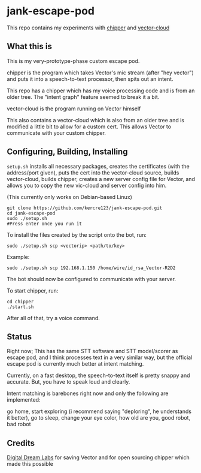 # jank-escape-pod

This repo contains my experiments with [chipper](https://github.com/digital-dream-labs/chipper) and [vector-cloud](https://github.com/digital-dream-labs/vector-cloud)

## What this is

This is my very-prototype-phase custom escape pod.

chipper is the program which takes Vector's mic stream (after "hey vector") and puts it into a speech-to-text processor, then spits out an intent.

This repo has a chipper which has my voice processing code and is from an older tree. The "intent graph" feature seemed to break it a bit.

vector-cloud is the program running on Vector himself 

This also contains a vector-cloud which is also from an older tree and is modified a little bit to allow for a custom cert. This allows Vector to communicate with your custom chipper.

## Configuring, Building, Installing

`setup.sh` installs all necessary packages, creates the certificates (with the address/port given), puts the cert into the vector-cloud source, builds vector-cloud, builds chipper, creates a new server config file for Vector, and allows you to copy the new vic-cloud and server config into him.

(This currently only works on Debian-based Linux)

```
git clone https://github.com/kercre123/jank-escape-pod.git
cd jank-escape-pod
sudo ./setup.sh
#Press enter once you run it
```

To install the files created by the script onto the bot, run:

`sudo ./setup.sh scp <vectorip> <path/to/key>`

Example:

`sudo ./setup.sh scp 192.168.1.150 /home/wire/id_rsa_Vector-R2D2`

The bot should now be configured to communicate with your server.

To start chipper, run:

```
cd chipper
./start.sh
```

After all of that, try a voice command.


## Status

Right now; This has the same STT software and STT model/scorer as escape pod, and I think processes text in a very similar way, but the official escape pod is currently much better at intent matching.

Currently, on a fast desktop, the speech-to-text itself is pretty snappy and accurate. But, you have to speak loud and clearly.

Intent matching is barebones right now and only the following are implemented:

go home, start exploring (i recommend saying "deploring", he understands it better), go to sleep, change your eye color, how old are you, good robot, bad robot

## Credits

[Digital Dream Labs](https://github.com/digital-dream-labs) for saving Vector and for open sourcing chipper which made this possible
